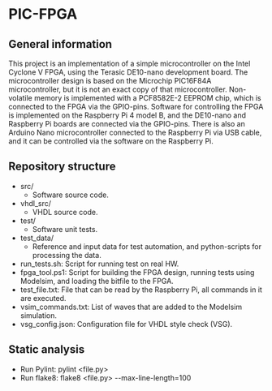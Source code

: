 # PIC-FPGA

## General information

This project is an implementation of a simple microcontroller on the Intel Cyclone V FPGA, using the Terasic DE10-nano development board. The microcontroller design is based on the Microchip PIC16F84A microcontroller, but it is not an exact copy of that microcontroller. Non-volatile memory is implemented with a PCF8582E-2 EEPROM chip, which is connected to the FPGA via the GPIO-pins. Software for controlling the FPGA is implemented on the Raspberry Pi 4 model B, and the DE10-nano and Raspberry Pi boards are connected via the GPIO-pins. There is also an Arduino Nano microcontroller connected to the Raspberry Pi via USB cable, and it can be controlled via the software on the Raspberry Pi.

## Repository structure

- src/
    - Software source code.
- vhdl_src/
    - VHDL source code.
- test/
    - Software unit tests.
- test_data/
    - Reference and input data for test automation, and python-scripts for processing the data.
- run_tests.sh: Script for running test on real HW.
- fpga_tool.ps1: Script for building the FPGA design, running tests using Modelsim, and loading the bitfile to the FPGA.
- test_file.txt: File that can be read by the Raspberry Pi, all commands in it are executed.
- vsim_commands.txt: List of waves that are added to the Modelsim simulation.
- vsg_config.json: Configuration file for VHDL style check (VSG).

## Static analysis

- Run Pylint: pylint <file.py>
- Run flake8: flake8 <file.py> --max-line-length=100

